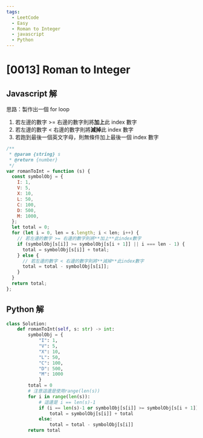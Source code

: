 ```yaml
---
tags:
  - LeetCode
  - Easy
  - Roman to Integer
  - javascript
  - Python
---
```


# [0013] Roman to Integer

## Javascript 解

思路：製作出一個 for loop

1. 若左邊的數字 >= 右邊的數字則將**加上**此 index 數字
2. 若左邊的數字 < 右邊的數字則將**減掉**此 index 數字
3. 若跑到最後一個英文字母，則無條件加上最後一個 index 數字

```javascript
/**
 * @param {string} s
 * @return {number}
 */
var romanToInt = function (s) {
  const symbolObj = {
    I: 1,
    V: 5,
    X: 10,
    L: 50,
    C: 100,
    D: 500,
    M: 1000,
  };
  let total = 0;
  for (let i = 0, len = s.length; i < len; i++) {
    // 若左邊的數字 >= 右邊的數字則將**加上**此index數字
    if (symbolObj[s[i]] >= symbolObj[s[i + 1]] || i === len - 1) {
      total = symbolObj[s[i]] + total;
    } else {
      // 若左邊的數字 < 右邊的數字則將**減掉**此index數字
      total = total - symbolObj[s[i]];
    }
  }
  return total;
};
```

## Python 解

```python
class Solution:
    def romanToInt(self, s: str) -> int:
        symbolObj = {
            "I": 1,
            "V": 5,
            "X": 10,
            "L": 50,
            "C": 100,
            "D": 500,
            "M": 1000
            }
        total = 0
        # 注意這邊是使用range(len(s))
        for i in range(len(s)):
            # 這邊是 i == len(s)-1
            if (i == len(s)-1 or symbolObj[s[i]] >= symbolObj[s[i + 1]]):
                total = symbolObj[s[i]] + total
            else:
                total = total - symbolObj[s[i]]
        return total

```
